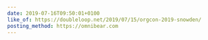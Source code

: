 ```yaml
---
date: 2019-07-16T09:50:01+0100
like_of: https://doubleloop.net/2019/07/15/orgcon-2019-snowden/
posting_method: https://omnibear.com
---
```

